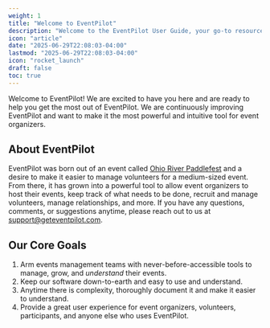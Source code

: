 ```yaml
---
weight: 1
title: "Welcome to EventPilot"
description: "Welcome to the EventPilot User Guide, your go-to resource for everything EventPilot."
icon: "article"
date: "2025-06-29T22:08:03-04:00"
lastmod: "2025-06-29T22:08:03-04:00"
icon: "rocket_launch"
draft: false
toc: true
---
```


Welcome to EventPilot! We are excited to have you here and are ready to help you get the most out of EventPilot. We are continuously improving EventPilot and want to make it the most powerful and intuitive tool for event organizers.

## About EventPilot

EventPilot was born out of an event called [Ohio River Paddlefest](https://ohioriverpaddlefest.org) and a desire to make it easier to manage volunteers for a medium-sized event. From there, it has grown into a powerful tool to allow event organizers to host their events, keep track of what needs to be done, recruit and manage volunteers, manage relationships, and more. If you have any questions, comments, or suggestions anytime, please reach out to us at [support@geteventpilot.com](mailto:support@geteventpilot.com).

## Our Core Goals

1. Arm events management teams with never-before-accessible tools to manage, grow, and *understand* their events.
2. Keep our software down-to-earth and easy to use and understand.
3. Anytime there is complexity, thoroughly document it and make it easier to understand.
4. Provide a great user experience for event organizers, volunteers, participants, and anyone else who uses EventPilot.